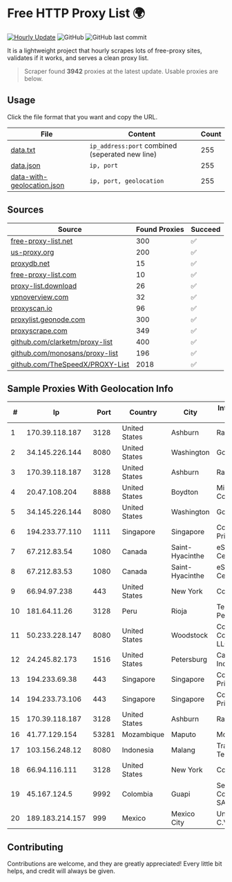 
# Free HTTP Proxy List 🌍

[![Hourly Update](https://github.com/mertguvencli/http-proxy-list/actions/workflows/main.yml/badge.svg?branch=main)](https://github.com/mertguvencli/http-proxy-list/actions/workflows/main.yml)
![GitHub](https://img.shields.io/github/license/mertguvencli/http-proxy-list)
![GitHub last commit](https://img.shields.io/github/last-commit/mertguvencli/http-proxy-list)

It is a lightweight project that hourly scrapes lots of free-proxy sites, validates if it works, and serves a clean proxy list.


> Scraper found **3942** proxies at the latest update. Usable proxies are below.

## Usage

Click the file format that you want and copy the URL.


|File|Content|Count|
|----|-------|-----|
|[data.txt](https://raw.githubusercontent.com/mertguvencli/http-proxy-list/main/proxy-list/data.txt)|`ip_address:port` combined (seperated new line)|255|
|[data.json](https://raw.githubusercontent.com/mertguvencli/http-proxy-list/main/proxy-list/data.json)|`ip, port`|255|
|[data-with-geolocation.json](https://raw.githubusercontent.com/mertguvencli/http-proxy-list/main/proxy-list/data-with-geolocation.json)|`ip, port, geolocation`|255|

## Sources

|Source|Found Proxies|Succeed|
|------|-------------|-------|
|[free-proxy-list.net](https://free-proxy-list.net)|300|✅|
|[us-proxy.org](https://www.us-proxy.org)|200|✅|
|[proxydb.net](http://proxydb.net)|15|✅|
|[free-proxy-list.com](https://free-proxy-list.com/?page=&port=&type%5B%5D=http&type%5B%5D=https&up_time=0&search=Search)|10|✅|
|[proxy-list.download](https://www.proxy-list.download/HTTP)|26|✅|
|[vpnoverview.com](https://vpnoverview.com/privacy/anonymous-browsing/free-proxy-servers)|32|✅|
|[proxyscan.io](https://www.proxyscan.io)|96|✅|
|[proxylist.geonode.com](https://proxylist.geonode.com/api/proxy-list?limit=300&page=1&sort_by=lastChecked&sort_type=desc&protocols=http,https)|300|✅|
|[proxyscrape.com](https://api.proxyscrape.com/v2/?request=displayproxies&protocol=http&timeout=10000&country=all&ssl=all&anonymity=all)|349|✅|
|[github.com/clarketm/proxy-list](https://raw.githubusercontent.com/clarketm/proxy-list/master/proxy-list-raw.txt)|400|✅|
|[github.com/monosans/proxy-list](https://raw.githubusercontent.com/monosans/proxy-list/main/proxies/http.txt)|196|✅|
|[github.com/TheSpeedX/PROXY-List](https://raw.githubusercontent.com/TheSpeedX/PROXY-List/master/http.txt)|2018|✅|


## Sample Proxies With Geolocation Info

|#|Ip|Port|Country|City|Internet Service Provider|
|-|--|----|-------|----|-------------------------|
|1|170.39.118.187|3128|United States|Ashburn|Rackdog, LLC|
|2|34.145.226.144|8080|United States|Washington|Google LLC|
|3|170.39.118.187|3128|United States|Ashburn|Rackdog, LLC|
|4|20.47.108.204|8888|United States|Boydton|Microsoft Corporation|
|5|34.145.226.144|8080|United States|Washington|Google LLC|
|6|194.233.77.110|1111|Singapore|Singapore|Contabo Asia Private Limited|
|7|67.212.83.54|1080|Canada|Saint-Hyacinthe|eStruxture Data Centers Inc.|
|8|67.212.83.53|1080|Canada|Saint-Hyacinthe|eStruxture Data Centers Inc.|
|9|66.94.97.238|443|United States|New York|Contabo Inc.|
|10|181.64.11.26|3128|Peru|Rioja|Telefonica del Peru|
|11|50.233.228.147|8080|United States|Woodstock|Comcast Cable Communications, LLC|
|12|24.245.82.173|1516|United States|Petersburg|Cass Cable TV, Inc.|
|13|194.233.69.38|443|Singapore|Singapore|Contabo Asia Private Limited|
|14|194.233.73.106|443|Singapore|Singapore|Contabo Asia Private Limited|
|15|170.39.118.187|3128|United States|Ashburn|Rackdog, LLC|
|16|41.77.129.154|53281|Mozambique|Maputo|Moztel LDA|
|17|103.156.248.12|8080|Indonesia|Malang|Trans Media Telekomunikasi|
|18|66.94.116.111|3128|United States|New York|Contabo Inc.|
|19|45.167.124.5|9992|Colombia|Guapi|Sepcom Comunicaciones SAS|
|20|189.183.214.157|999|Mexico|Mexico City|Uninet S.A. de C.V|



## Contributing

Contributions are welcome, and they are greatly appreciated! Every
little bit helps, and credit will always be given.


